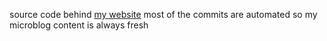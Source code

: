 source code behind [my website](https://cletusigwe.com)
most of the commits are automated so my microblog content is always fresh